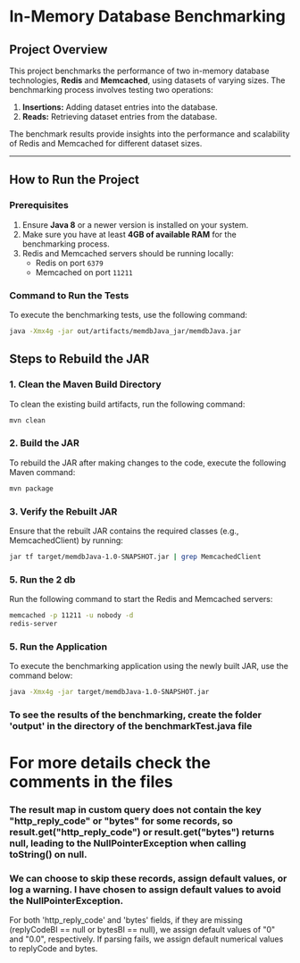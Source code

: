# In-Memory Database Benchmarking

## Project Overview
This project benchmarks the performance of two in-memory database technologies, **Redis** and **Memcached**, using datasets of varying sizes. The benchmarking process involves testing two operations:
1. **Insertions:** Adding dataset entries into the database.
2. **Reads:** Retrieving dataset entries from the database.

The benchmark results provide insights into the performance and scalability of Redis and Memcached for different dataset sizes.

---

## How to Run the Project

### Prerequisites
1. Ensure **Java 8** or a newer version is installed on your system.
2. Make sure you have at least **4GB of available RAM** for the benchmarking process.
3. Redis and Memcached servers should be running locally:
   - Redis on port `6379`
   - Memcached on port `11211`

### Command to Run the Tests
To execute the benchmarking tests, use the following command:

```bash
java -Xmx4g -jar out/artifacts/memdbJava_jar/memdbJava.jar
```
## Steps to Rebuild the JAR
### 1. Clean the Maven Build Directory
   To clean the existing build artifacts, run the following command:
```bash
mvn clean
```

### 2. Build the JAR
To rebuild the JAR after making changes to the code, execute the following Maven command:
```bash
mvn package
```

### 3. Verify the Rebuilt JAR
Ensure that the rebuilt JAR contains the required classes (e.g., MemcachedClient) by running:

```bash
jar tf target/memdbJava-1.0-SNAPSHOT.jar | grep MemcachedClient
```
### 5. Run the 2 db
   Run the following command to start the Redis and Memcached servers:
```bash
memcached -p 11211 -u nobody -d
redis-server
```


### 5. Run the Application
   To execute the benchmarking application using the newly built JAR, use the command below:
```bash
java -Xmx4g -jar target/memdbJava-1.0-SNAPSHOT.jar
```
### To see the results of the benchmarking, create the folder 'output' in the directory of the benchmarkTest.java file
# For more details check the comments in the files

### The result map in custom query does not contain the key "http_reply_code" or "bytes" for some records, so result.get("http_reply_code") or result.get("bytes") returns null, leading to the NullPointerException when calling toString() on null.
### We can choose to skip these records, assign default values, or log a warning. I have chosen to assign default values to avoid the NullPointerException.
For both 'http_reply_code' and 'bytes' fields, if they are missing (replyCodeBI == null or bytesBI == null), we assign default values of "0" and "0.0", respectively.
If parsing fails, we assign default numerical values to replyCode and bytes.